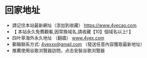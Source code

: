 # 回家地址


* 請记住本站最新網址（添加到收藏） https://www.4yecao.com
* 【 本站永久免費觀看,因常換域名,請收藏【10】個域名以上! 】
* 四叶草海外永久地址 （翻牆） www.4yex.com
* 郵箱聯系方式: 4yexxx@gmail.com （發送任意內容獲取最新地址）
* 推薦使用谷歌浏覽器訪問，点击安裝谷歌浏覽器
